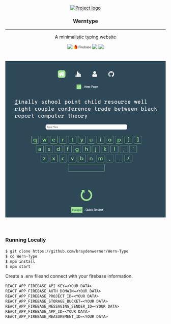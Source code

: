 <p align="center">
  <a href="" rel="noopener">
 <img width=50px height=50px src="./public/favicon.ico" alt="Project logo"></a>
</p>

<h3 align="center">Werntype</h3>

---

<p align="center"> A minimalistic typing website </p>
<div align="center">
  <img width="55" src="https://raw.githubusercontent.com/gilbarbara/logos/master/logos/eslint.svg"/>
  <img width="55" src="https://raw.githubusercontent.com/gilbarbara/logos/master/logos/firebase.svg"/>
  <img width="55" src="https://raw.githubusercontent.com/gilbarbara/logos/master/logos/node-sass.svg"/>
  <img width="55" src="https://raw.githubusercontent.com/gilbarbara/logos/master/logos/react.svg"/>
</div>
<br /> <br />

<div align="center">
  <img src="./src/Image/Werntype.png" />
</div>
<br /> <br />

### Running Locally

```
$ git clone https://github.com/braydenwerner/Wern-Type
$ cd Wern-Type
$ npm install
$ npm start
```

Create a .env fileand connect with your firebase information.

```
REACT_APP_FIREBASE_API_KEY=<YOUR DATA>
REACT_APP_FIREBASE_AUTH_DOMAIN=<YOUR DATA>
REACT_APP_FIREBASE_PROJECT_ID=<YOUR DATA>
REACT_APP_FIREBASE_STORAGE_BUCKET=<YOUR DATA>
REACT_APP_FIREBASE_MESSAGING_SENDER_ID=<YOUR DATA>
REACT_APP_FIREBASE_APP_ID=<YOUR DATA>
REACT_APP_FIREBASE_MEASUREMENT_ID=<YOUR DATA>
```

